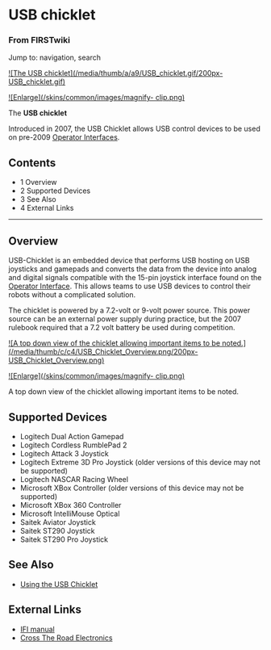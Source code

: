 # USB chicklet

### From FIRSTwiki

Jump to: navigation, search

[![The USB chicklet](/media/thumb/a/a9/USB_chicklet.gif/200px-
USB_chicklet.gif)](Image:USB_chicklet.gif "The USB chicklet" )

[![Enlarge](/skins/common/images/magnify-
clip.png)](Image:USB_chicklet.gif "Enlarge" )

The **USB chicklet**

Introduced in 2007, the USB Chicklet allows USB control devices to be used on
pre-2009 [Operator Interfaces](Operator_Interface "Operator
Interface" ).

## Contents

  * 1 Overview
  * 2 Supported Devices
  * 3 See Also
  * 4 External Links  
---  
  

## Overview

USB-Chicklet is an embedded device that performs USB hosting on USB joysticks
and gamepads and converts the data from the device into analog and digital
signals compatible with the 15-pin joystick interface found on the [Operator
Interface](Operator_Interface "Operator Interface" ). This allows
teams to use USB devices to control their robots without a complicated
solution.

The chicklet is powered by a 7.2-volt or 9-volt power source. This power
source can be an external power supply during practice, but the 2007 rulebook
required that a 7.2 volt battery be used during competition.

[![A top down view of the chicklet allowing important items to be
noted.](/media/thumb/c/c4/USB_Chicklet_Overview.png/200px-
USB_Chicklet_Overview.png)](Image:USB_Chicklet_Overview.png "A top
down view of the chicklet allowing important items to be noted." )

[![Enlarge](/skins/common/images/magnify-
clip.png)](Image:USB_Chicklet_Overview.png "Enlarge" )

A top down view of the chicklet allowing important items to be noted.


## Supported Devices

  * Logitech Dual Action Gamepad 
  * Logitech Cordless RumblePad 2 
  * Logitech Attack 3 Joystick 
  * Logitech Extreme 3D Pro Joystick (older versions of this device may not be supported) 
  * Logitech NASCAR Racing Wheel 
  * Microsoft XBox Controller (older versions of this device may not be supported) 
  * Microsoft XBox 360 Controller 
  * Microsoft IntelliMouse Optical 
  * Saitek Aviator Joystick 
  * Saitek ST290 Joystick 
  * Saitek ST290 Pro Joystick 


## See Also

  * [Using the USB Chicklet](Using_the_USB_chicklet "Using the USB chicklet" )


## External Links

  * [IFI manual](http://www.ifirobotics.com/docs/usbchicklet-usermanual-rev1-2.pdf "http://www.ifirobotics.com/docs/usbchicklet-usermanual-rev1-2.pdf" )
  * [Cross The Road Electronics](http://www.crosstheroadelectronics.com "http://www.crosstheroadelectronics.com" )

